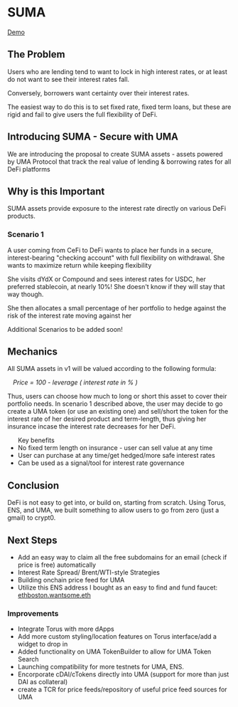 # SUMA
[Demo](https://calchulus.github.io/suma/index.html)

<h2>The Problem</h2>

<p>Users who are lending tend to want to lock in high interest rates, or at least do not want to see their interest rates fall.</p>
	<p>Conversely, borrowers want certainty over their interest rates.</p>
	<p>The easiest way to do this is to set fixed rate, fixed term loans, but these are rigid and fail to give users the full flexibility of DeFi.</p>
	
<h2>Introducing SUMA - Secure with UMA</h2>
	<p>We are introducing the proposal to create SUMA assets - assets powered by UMA Protocol that track the real value of lending &amp; borrowing rates for all DeFi platforms</p>
	
<h2>Why is this Important</h2>
<p>
	SUMA assets provide exposure to the interest rate directly on various DeFi products. 
</p>
	<h3>Scenario 1</h3>
	<p>A user coming from CeFi to DeFi wants to place her funds in a secure, interest-bearing "checking account" with full flexibility on withdrawal. She wants to maximize return while keeping flexibility</p>
	<p>She visits dYdX or Compound and sees interest rates for USDC, her preferred stablecoin, at nearly 10%! She doesn't know if they will stay that way though.</p>
	<p>She then allocates a small percentage of her portfolio to hedge against the risk of the interest rate moving against her</p>

<p>Additional Scenarios to be added soon!</p>

<h2>Mechanics</h2>
<p>All SUMA assets in v1 will be valued according to the following formula: </p>
				<p style="padding-left: 2.5%"><i>Price = 100 - leverage ( interest rate in % )</i></p>


<p>Thus, users can choose how much to long or short this asset to cover their portfolio needs. In scenario 1 described above, the user may decide to go create a UMA token (or use an existing one) and sell/short the token for the interest rate of her desired product and term-length, thus giving her insurance incase the interest rate decreases for her DeFi.
	</p>
	
<ul>Key benefits
		<li>No fixed term length on insurance - user can sell value at any time</li>
		<li>User can purchase at any time/get hedged/more safe interest rates</li>
		<li>Can be used as a signal/tool for interest rate governance</li>
	
</ul>

## Conclusion
<p>DeFi is not easy to get into, or build on, starting from scratch. Using Torus, ENS, and UMA, we built something to allow users to go  from zero (just a gmail) to crypt0. </p>

## Next Steps
- Add an easy way to claim all the free subdomains for an email (check if price is free) automatically
- Interest Rate Spread/ Brent/WTI-style Strategies
- Building onchain price feed for UMA
- Utilize this ENS address I bought as an easy to find and fund faucet: [ethboston.wantsome.eth](https://etherscan.io/tx/0x71394662f983d4488df54f1c3fce02f19b32627c0fb741b3cccfefc028c7b274)

### Improvements 
- Integrate Torus with more dApps
- Add more custom styling/location features on Torus  interface/add a widget to drop in
- Added functionality on UMA TokenBuilder to allow for UMA Token Search
- Launching compatibility for more testnets for UMA, ENS.
- Encorporate cDAI/cTokens directly into UMA (support for more than just DAI as collateral)
- create a TCR for price feeds/repository of useful price feed sources for UMA
